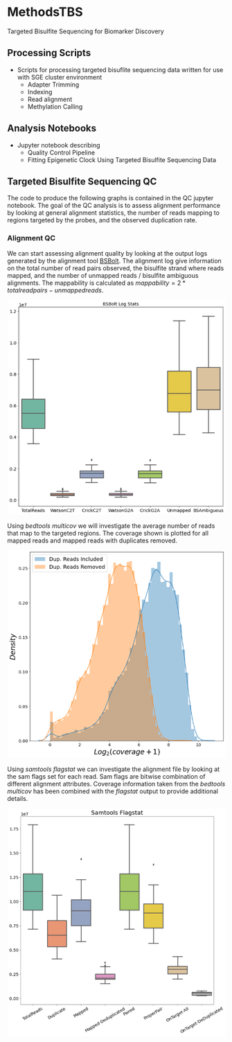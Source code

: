 # MethodsTBS

Targeted Bisulfite Sequencing for Biomarker Discovery

## Processing Scripts

- Scripts for processing targeted bisuflite sequencing data written for use with SGE cluster environment
  - Adapter Trimming
  - Indexing
  - Read alignment
  - Methylation Calling

## Analysis Notebooks

- Jupyter notebook describing
  - Quality Control Pipeline
  - Fitting Epigenetic Clock Using Targeted Bisulfite Sequencing Data

## Targeted Bisulfite Sequencing QC

The code to produce the following graphs is contained in the QC jupyter notebook. The goal of the QC analysis is to
assess alignment performance by looking at general alignment statistics, the number of reads mapping to regions
targeted by the probes, and the observed duplication rate.

### Alignment QC

We can start assessing alignment quality by looking at the output logs generated by the alignment tool
[BSBolt](https://bsbolt.readthedocs.io/en/latest/). The alignment log give information on the total number of read pairs
observed, the bisulfite strand where reads mapped, and the number of unmapped reads / bisulfite ambiguous alignments. The
mappability is calculated as $mappability = 2 * total read pairs - unmapped reads$.

![png](imgs/bsb_alignment_log_stats.png)

Using *bedtools multicov* we will investigate the average number of reads that map to the targeted regions. The coverage
shown is plotted for all mapped reads and mapped reads with duplicates removed.

![png](imgs/bedtools_multicov.png)

Using *samtools flagstat* we can investigate the alignment file by looking at the sam flags set for each read. Sam flags are bitwise combination of different alignment attributes. Coverage information taken from the *bedtools multicov* has been combined
with the *flagstat* output to provide additional details.

![png](imgs/sam_flagstat.png)
